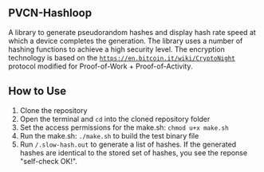 ## PVCN-Hashloop

A library to generate pseudorandom hashes and display hash rate speed at which a device completes the generation. 
The library uses a number of hashing functions to achieve a high security level. The encryption technology is based on the [`https://en.bitcoin.it/wiki/CryptoNight`](Cryptonight) protocol modified for Proof-of-Work + Proof-of-Activity.


## How to Use

1. Clone the repository
2. Open the terminal and `cd` into the cloned repository folder
3. Set the access permissions for the make.sh: `chmod u+x make.sh`
4. Run the make.sh: `./make.sh` to build the test binary file
5. Run `/.slow-hash.out` to generate a list of hashes. If the generated hashes are identical to the stored set of hashes, you see the reponse "self-check OK!".

